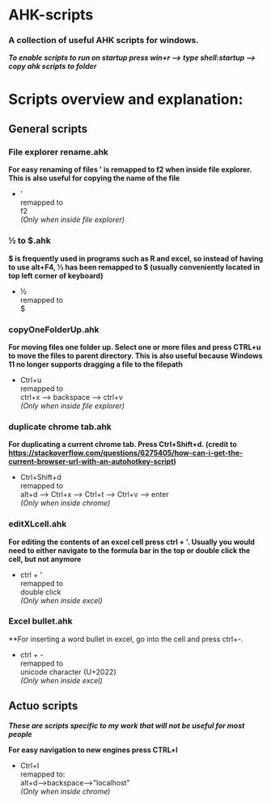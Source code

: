 # AHK-scripts

### A collection of useful AHK scripts for windows.

**_To enable scripts to run on startup press win+r --> type shell:startup --> copy ahk scripts to folder_**

# Scripts overview and explanation:

## General scripts

### File explorer rename.ahk
**For easy renaming of files ' is remapped to f2 when inside file explorer. This is also useful for copying the name of the file**
  - '<br/>
remapped to <br/>
f2<br/>
_(Only when inside file explorer)_

### ½ to $.ahk
**$ is frequently used in programs such as R and excel, so instead of having to use alt+F4, ½ has been remapped to $ (usually conveniently located in top left corner of keyboard)** 
  - ½<br/>
remapped to<br/> 
$  <br/>

### copyOneFolderUp.ahk
**For moving files one folder up. Select one or more files and press CTRL+u to move the files to parent directory. This is also useful because Windows 11 no longer supports dragging a file to the filepath**
  - Ctrl+u<br/>
remapped to <br/>
ctrl+x --> backspace --> ctrl+v <br/>
_(Only when inside file explorer)_

### duplicate chrome tab.ahk
**For duplicating a current chrome tab. Press Ctrl+Shift+d. (credit to https://stackoverflow.com/questions/6275405/how-can-i-get-the-current-browser-url-with-an-autohotkey-script)**
  - Ctrl+Shift+d<br/>
remapped to <br/>
alt+d --> Ctrl+x --> Ctrl+t --> Ctrl+v --> enter<br/>
_(Only when inside chrome)_

### editXLcell.ahk 
**For editing the contents of an excel cell press ctrl + '. Usually you would need to either navigate to the formula bar in the top or double click the cell, but not anymore**
   - ctrl + ' <br/>
remapped to <br/>
double click<br/>
_(Only when inside excel)_

### Excel bullet.ahk 
**For inserting a word bullet in excel, go into the cell and press ctrl+-. 
   - ctrl + - <br/>
remapped to <br/>
unicode character {U+2022}<br/>
_(Only when inside excel)_

## Actuo scripts

**_These are scripts specific to my work that will not be useful for most people_**

**For easy navigation to new engines press CTRL+l**
  - Ctrl+l<br/>
remapped to: <br/>
alt+d-->backspace-->"localhost"<br/>
_(Only when inside chrome)_